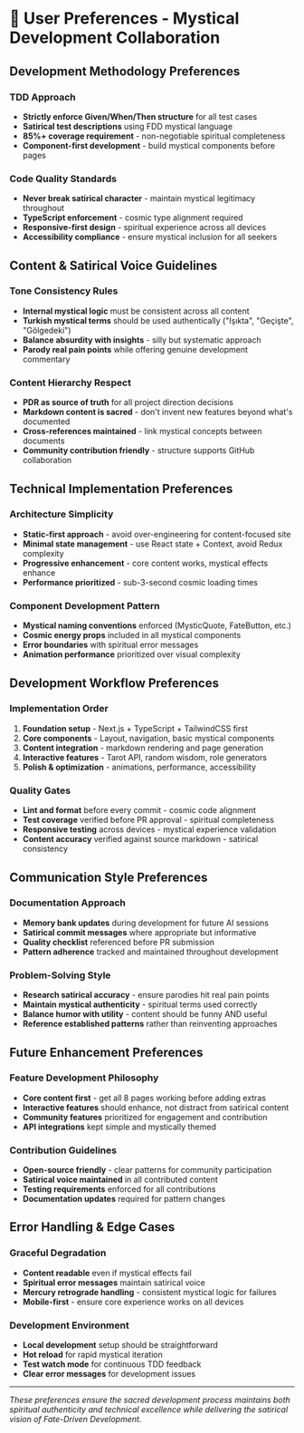 # 👤 User Preferences - Mystical Development Collaboration

## Development Methodology Preferences

### **TDD Approach**

- **Strictly enforce Given/When/Then structure** for all test cases
- **Satirical test descriptions** using FDD mystical language
- **85%+ coverage requirement** - non-negotiable spiritual completeness
- **Component-first development** - build mystical components before pages

### **Code Quality Standards**

- **Never break satirical character** - maintain mystical legitimacy throughout
- **TypeScript enforcement** - cosmic type alignment required
- **Responsive-first design** - spiritual experience across all devices
- **Accessibility compliance** - ensure mystical inclusion for all seekers

## Content & Satirical Voice Guidelines

### **Tone Consistency Rules**

- **Internal mystical logic** must be consistent across all content
- **Turkish mystical terms** should be used authentically ("Işıkta", "Geçişte", "Gölgedeki")
- **Balance absurdity with insights** - silly but systematic approach
- **Parody real pain points** while offering genuine development commentary

### **Content Hierarchy Respect**

- **PDR as source of truth** for all project direction decisions
- **Markdown content is sacred** - don't invent new features beyond what's documented
- **Cross-references maintained** - link mystical concepts between documents
- **Community contribution friendly** - structure supports GitHub collaboration

## Technical Implementation Preferences

### **Architecture Simplicity**

- **Static-first approach** - avoid over-engineering for content-focused site
- **Minimal state management** - use React state + Context, avoid Redux complexity
- **Progressive enhancement** - core content works, mystical effects enhance
- **Performance prioritized** - sub-3-second cosmic loading times

### **Component Development Pattern**

- **Mystical naming conventions** enforced (MysticQuote, FateButton, etc.)
- **Cosmic energy props** included in all mystical components
- **Error boundaries** with spiritual error messages
- **Animation performance** prioritized over visual complexity

## Development Workflow Preferences

### **Implementation Order**

1. **Foundation setup** - Next.js + TypeScript + TailwindCSS first
2. **Core components** - Layout, navigation, basic mystical components
3. **Content integration** - markdown rendering and page generation
4. **Interactive features** - Tarot API, random wisdom, role generators
5. **Polish & optimization** - animations, performance, accessibility

### **Quality Gates**

- **Lint and format** before every commit - cosmic code alignment
- **Test coverage** verified before PR approval - spiritual completeness
- **Responsive testing** across devices - mystical experience validation
- **Content accuracy** verified against source markdown - satirical consistency

## Communication Style Preferences

### **Documentation Approach**

- **Memory bank updates** during development for future AI sessions
- **Satirical commit messages** where appropriate but informative
- **Quality checklist** referenced before PR submission
- **Pattern adherence** tracked and maintained throughout development

### **Problem-Solving Style**

- **Research satirical accuracy** - ensure parodies hit real pain points
- **Maintain mystical authenticity** - spiritual terms used correctly
- **Balance humor with utility** - content should be funny AND useful
- **Reference established patterns** rather than reinventing approaches

## Future Enhancement Preferences

### **Feature Development Philosophy**

- **Core content first** - get all 8 pages working before adding extras
- **Interactive features** should enhance, not distract from satirical content
- **Community features** prioritized for engagement and contribution
- **API integrations** kept simple and mystically themed

### **Contribution Guidelines**

- **Open-source friendly** - clear patterns for community participation
- **Satirical voice maintained** in all contributed content
- **Testing requirements** enforced for all contributions
- **Documentation updates** required for pattern changes

## Error Handling & Edge Cases

### **Graceful Degradation**

- **Content readable** even if mystical effects fail
- **Spiritual error messages** maintain satirical voice
- **Mercury retrograde handling** - consistent mystical logic for failures
- **Mobile-first** - ensure core experience works on all devices

### **Development Environment**

- **Local development** setup should be straightforward
- **Hot reload** for rapid mystical iteration
- **Test watch mode** for continuous TDD feedback
- **Clear error messages** for development issues

---

_These preferences ensure the sacred development process maintains both spiritual authenticity and technical excellence while delivering the satirical vision of Fate-Driven Development._
